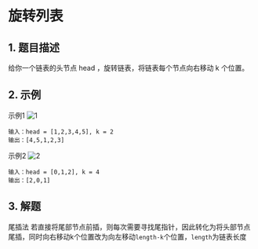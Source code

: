 # 旋转列表

## 1. 题目描述
给你一个链表的头节点 head ，旋转链表，将链表每个节点向右移动 k 个位置。

## 2. 示例
示例1
![1](https://assets.leetcode.com/uploads/2020/11/13/rotate1.jpg)
```
输入：head = [1,2,3,4,5], k = 2
输出：[4,5,1,2,3]
```

示例2
![2](https://assets.leetcode.com/uploads/2020/11/13/roate2.jpg)
```
输入：head = [0,1,2], k = 4
输出：[2,0,1]
```

## 3. 解题
尾插法
若直接将尾部节点前插，则每次需要寻找尾指针，因此转化为将头部节点尾插，同时向右移动k个位置改为向左移动`length-k`个位置，`length`为链表长度